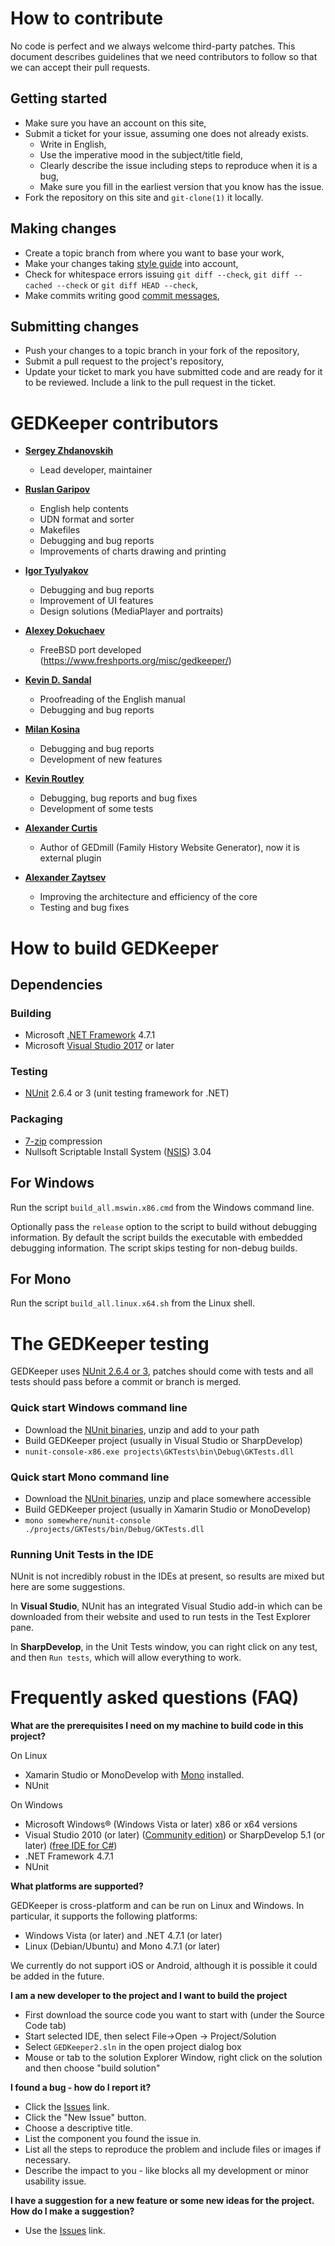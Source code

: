 # How to contribute

No code is perfect and we always welcome third-party patches. This document describes guidelines that we need contributors to follow so that we can accept their pull requests.

## Getting started

- Make sure you have an account on this site,
- Submit a ticket for your issue, assuming one does not already exists.
    - Write in English,
    - Use the imperative mood in the subject/title field,
    - Clearly describe the issue including steps to reproduce when it is a bug,
    - Make sure you fill in the earliest version that you know has the issue.
- Fork the repository on this site and `git-clone(1)` it locally.

## Making changes

- Create a topic branch from where you want to base your work,
- Make your changes taking [style guide](CODINGSTYLE.md) into account,
- Check for whitespace errors issuing `git diff --check`, `git diff --cached --check` or `git diff HEAD --check`,
- Make commits writing good [commit messages](http://chris.beams.io/posts/git-commit/),

## Submitting changes

- Push your changes to a topic branch in your fork of the repository,
- Submit a pull request to the project's repository,
- Update your ticket to mark you have submitted code and are ready for it to be reviewed. Include a link to the pull request in the ticket.


# GEDKeeper contributors

* **[Sergey Zhdanovskih](https://github.com/serg-norseman)**

  * Lead developer, maintainer

* **[Ruslan Garipov](https://github.com/ruslangaripov)**

  * English help contents
  * UDN format and sorter
  * Makefiles
  * Debugging and bug reports
  * Improvements of charts drawing and printing

* **[Igor Tyulyakov](https://github.com/g10101k)**

  * Debugging and bug reports
  * Improvement of UI features
  * Design solutions (MediaPlayer and portraits)

* **[Alexey Dokuchaev](https://github.com/danfe)**

  * FreeBSD port developed (https://www.freshports.org/misc/gedkeeper/)

* **[Kevin D. Sandal](https://github.com/Dreamer451)**

  * Proofreading of the English manual
  * Debugging and bug reports

* **[Milan Kosina](https://github.com/m-kosina)**

  * Debugging and bug reports
  * Development of new features

* **[Kevin Routley](https://github.com/fire-eggs)**

  * Debugging, bug reports and bug fixes
  * Development of some tests

* **[Alexander Curtis](https://github.com/alexandercurtis)**

  * Author of GEDmill (Family History Website Generator), now it is external plugin

* **[Alexander Zaytsev](https://github.com/hazzik)**

  * Improving the architecture and efficiency of the core
  * Testing and bug fixes


# How to build GEDKeeper

## Dependencies

### Building

* Microsoft [.NET Framework](https://dotnet.microsoft.com/) 4.7.1
* Microsoft [Visual Studio 2017](https://visualstudio.microsoft.com/) or later

### Testing
* [NUnit](https://github.com/nunit) 2.6.4 or 3 (unit testing framework for .NET)

### Packaging

* [7-zip](https://sourceforge.net/projects/sevenzip/) compression
* Nullsoft Scriptable Install System ([NSIS](https://sourceforge.net/projects/nsis/)) 3.04

## For Windows

Run the script `build_all.mswin.x86.cmd` from the Windows command line.

Optionally pass the `release` option to the script to build without
debugging information. By default the script builds the executable with
embedded debugging information. The script skips testing for non-debug
builds.

## For Mono

Run the script `build_all.linux.x64.sh` from the Linux shell.


# The GEDKeeper testing

GEDKeeper uses [NUnit 2.6.4 or 3](http://www.nunit.org/), patches should come with 
tests and all tests should pass before a commit or branch is merged.


### Quick start Windows command line

 - Download the [NUnit binaries](http://github.com/nunit/nunitv2/releases/download/2.6.4/NUnit-2.6.4.zip), unzip and add to your path
 - Build GEDKeeper project (usually in Visual Studio or SharpDevelop)
 - `nunit-console-x86.exe projects\GKTests\bin\Debug\GKTests.dll`


### Quick start Mono command line

 - Download the [NUnit binaries](http://github.com/nunit/nunitv2/releases/download/2.6.4/NUnit-2.6.4.zip), unzip and place somewhere accessible
 - Build GEDKeeper project (usually in Xamarin Studio or MonoDevelop)
 - `mono somewhere/nunit-console ./projects/GKTests/bin/Debug/GKTests.dll`

### Running Unit Tests in the IDE

NUnit is not incredibly robust in the IDEs at present, so results are mixed 
but here are some suggestions.

In **Visual Studio**, NUnit has an integrated Visual Studio add-in which can be 
downloaded from their website and used to run tests in the Test Explorer pane.

In **SharpDevelop**, in the Unit Tests window, you can right click on any test, 
and then `Run tests`, which will allow everything to work.


# Frequently asked questions (FAQ)

**What are the prerequisites I need on my machine to build code in this project?**

On Linux
- Xamarin Studio or MonoDevelop with [Mono](http://www.mono-project.com/) installed.
- NUnit

On Windows

- Microsoft Windows® (Windows Vista or later) x86 or x64 versions 
- Visual Studio 2010 (or later) ([Community edition](https://www.visualstudio.com/en/vs/community/))
  or SharpDevelop 5.1 (or later) ([free IDE for C#](http://www.icsharpcode.net/OpenSource/SD/Download/))
- .NET Framework 4.7.1
- NUnit


**What platforms are supported?**

GEDKeeper is cross-platform and can be run on Linux and Windows. 
In particular, it supports the following platforms:

- Windows Vista (or later) and .NET 4.7.1 (or later)
- Linux (Debian/Ubuntu) and Mono 4.7.1 (or later)

We currently do not support iOS or Android, although it is possible it could 
be added in the future. 


**I am a new developer to the project and I want to build the project**

- First download the source code you want to start with (under the Source Code tab)
- Start selected IDE, then select File->Open -> Project/Solution 
- Select `GEDKeeper2.sln` in the open project dialog box
- Mouse or tab to the solution Explorer Window, right click on the solution and then choose "build solution"


**I found a bug - how do I report it?**

- Click the [Issues](https://github.com/serg-norseman/gedkeeper/issues) link.
- Click the "New Issue" button.
- Choose a descriptive title.
- List the component you found the issue in.
- List all the steps to reproduce the problem and include files or images if necessary.
- Describe the impact to you - like blocks all my development or minor usability issue.


**I have a suggestion for a new feature or some new ideas for the project. 
How do I make a suggestion?**

- Use the [Issues](https://github.com/serg-norseman/gedkeeper/issues) link.
